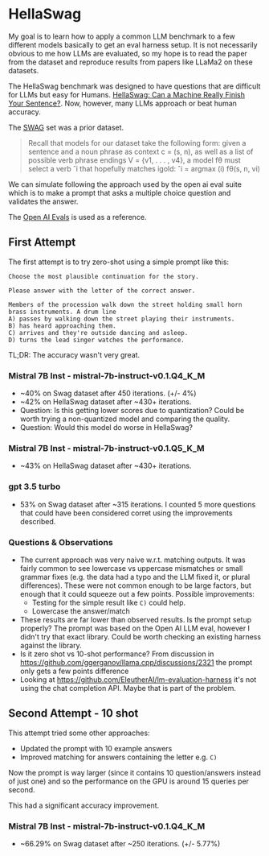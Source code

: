 # HellaSwag



My goal is to learn how to apply a common LLM benchmark to a few different models
basically to get an eval harness setup. It is not necessarily obvious to me how
LLMs are evaluated, so my hope is to read the paper from the dataset and
reproduce results from papers like LLaMa2 on these datasets.

The HellaSwag benchmark was designed to have questions that are difficult for
LLMs but easy for Humans. [HellaSwag: Can a Machine Really Finish Your Sentence?](https://arxiv.org/abs/1905.07830). Now, however, many LLMs approach or beat human accuracy.

The [SWAG](https://arxiv.org/abs/1808.05326) set was a prior dataset.

> Recall that models for our dataset take the following form: given a
> sentence and a noun phrase as context c = (s, n),
> as well as a list of possible verb phrase endings
> V = {v1, . . . , v4}, a model fθ must select a verb
> ˆi that hopefully matches igold:
> ˆi = argmax (i) fθ(s, n, vi)

We can simulate following the approach used by the open ai eval suite which is
to make a prompt that asks a multiple choice question and validates the answer.

The [Open AI Evals](https://github.com/openai/evals) is used as a reference.

## First Attempt

The first attempt is to try zero-shot using a simple prompt like this:

```
Choose the most plausible continuation for the story.

Please answer with the letter of the correct answer.

Members of the procession walk down the street holding small horn brass instruments. A drum line
A) passes by walking down the street playing their instruments.
B) has heard approaching them.
C) arrives and they're outside dancing and asleep.
D) turns the lead singer watches the performance.
```

TL;DR: The accuracy wasn't very great.

### Mistral 7B Inst - mistral-7b-instruct-v0.1.Q4_K_M

  - ~40% on Swag dataset after 450 iterations. (+/- 4%)
  - ~42% on HellaSwag dataset after ~430+ iterations.
  - Question: Is this getting lower scores due to quantization? Could be worth
    trying a non-quantized model and comparing the quality.
  - Question: Would this model do worse in HellaSwag?

### Mistral 7B Inst - mistral-7b-instruct-v0.1.Q5_K_M

  - ~43% on HellaSwag dataset after ~430+ iterations.

### gpt 3.5 turbo
  - 53% on Swag dataset after ~315 iterations. I counted 5 more questions that could have been
    considered corret using the improvements described.

### Questions & Observations

- The current approach was very naive w.r.t. matching outputs. It was fairly
common to see lowercase vs uppercase mismatches or small grammar fixes (e.g.
the data had a typo and the LLM fixed it, or plural differences). These were not
common enough to be large factors, but enough that it could squeeze out a few
points. Possible improvements:
  - Testing for the simple result like `C)` could help.
  - Lowercase the answer/match
- These results are far lower than observed results. Is the prompt setup properly? The prompt was based on the Open AI LLM eval, however I didn't try that exact library. Could be worth checking an existing harness against the library.
- Is it zero shot vs 10-shot performance? From discussion in https://github.com/ggerganov/llama.cpp/discussions/2321 the prompt only gets a few points difference
- Looking at https://github.com/EleutherAI/lm-evaluation-harness it's not using the chat completion API. Maybe that is part of the problem.

## Second Attempt - 10 shot

This attempt tried some other approaches:
- Updated the prompt with 10 example answers
- Improved matching for answers containing the letter e.g. `C)`

Now the prompt is way larger (since it contains 10 question/answers instead of just one) and
so the performance on the GPU is around 15 queries per second.

This had a significant accuracy improvement.

### Mistral 7B Inst - mistral-7b-instruct-v0.1.Q4_K_M

  - ~66.29% on Swag dataset after ~250 iterations. (+/- 5.77%)

